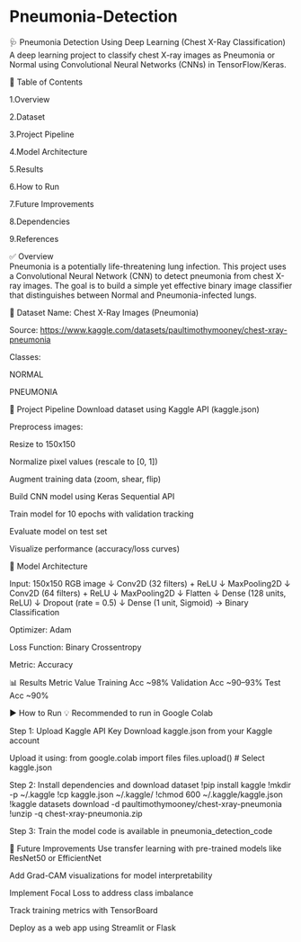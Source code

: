 # Pneumonia-Detection
🩺 Pneumonia Detection Using Deep Learning (Chest X-Ray Classification)
A deep learning project to classify chest X-ray images as Pneumonia or Normal using Convolutional Neural Networks (CNNs) in TensorFlow/Keras.

📌 Table of Contents

1.Overview

2.Dataset

3.Project Pipeline

4.Model Architecture

5.Results

6.How to Run

7.Future Improvements

8.Dependencies

9.References







✅ Overview   
Pneumonia is a potentially life-threatening lung infection. This project uses a Convolutional Neural Network (CNN) to detect pneumonia from chest X-ray images. The goal is to build a simple yet effective binary image classifier that distinguishes between Normal and Pneumonia-infected lungs.

📂 Dataset
Name: Chest X-Ray Images (Pneumonia)

Source: https://www.kaggle.com/datasets/paultimothymooney/chest-xray-pneumonia

Classes:

NORMAL

PNEUMONIA




🔧 Project Pipeline
Download dataset using Kaggle API (kaggle.json)

Preprocess images:

Resize to 150x150

Normalize pixel values (rescale to [0, 1])

Augment training data (zoom, shear, flip)

Build CNN model using Keras Sequential API

Train model for 10 epochs with validation tracking

Evaluate model on test set

Visualize performance (accuracy/loss curves)



🧠 Model Architecture


Input: 150x150 RGB image
↓
Conv2D (32 filters) + ReLU
↓
MaxPooling2D
↓
Conv2D (64 filters) + ReLU
↓
MaxPooling2D
↓
Flatten
↓
Dense (128 units, ReLU)
↓
Dropout (rate = 0.5)
↓
Dense (1 unit, Sigmoid) → Binary Classification

Optimizer: Adam

Loss Function: Binary Crossentropy

Metric: Accuracy






📊 Results
Metric	         Value
Training Acc	    ~98%
Validation Acc	  ~90–93%
Test Acc       	  ~90%




▶️ How to Run
💡 Recommended to run in Google Colab

Step 1: Upload Kaggle API Key
Download kaggle.json from your Kaggle account

Upload it using:
from google.colab import files
files.upload()  # Select kaggle.json


Step 2: Install dependencies and download dataset
!pip install kaggle
!mkdir -p ~/.kaggle
!cp kaggle.json ~/.kaggle/
!chmod 600 ~/.kaggle/kaggle.json
!kaggle datasets download -d paultimothymooney/chest-xray-pneumonia
!unzip -q chest-xray-pneumonia.zip


Step 3: Train the model
code is available in pneumonia_detection_code


🚀 Future Improvements
Use transfer learning with pre-trained models like ResNet50 or EfficientNet

Add Grad-CAM visualizations for model interpretability

Implement Focal Loss to address class imbalance

Track training metrics with TensorBoard

Deploy as a web app using Streamlit or Flask













